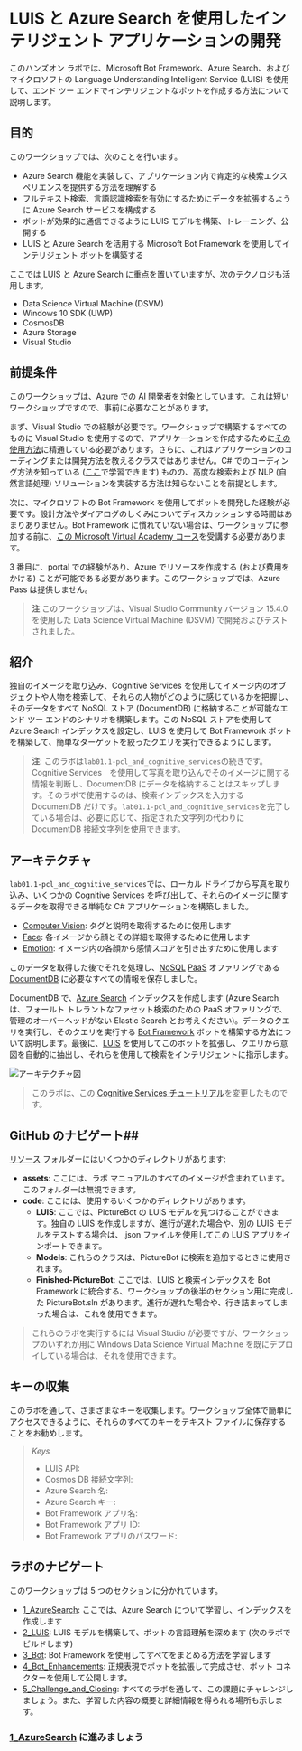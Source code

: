 ﻿# LUIS と Azure Search を使用したインテリジェント アプリケーションの開発

このハンズオン ラボでは、Microsoft Bot Framework、Azure Search、およびマイクロソフトの Language Understanding Intelligent Service (LUIS) を使用して、エンド ツー エンドでインテリジェントなボットを作成する方法について説明します。


## 目的
このワークショップでは、次のことを行います。
- Azure Search 機能を実装して、アプリケーション内で肯定的な検索エクスペリエンスを提供する方法を理解する
- フルテキスト検索、言語認識検索を有効にするためにデータを拡張するように Azure Search サービスを構成する
- ボットが効果的に通信できるように LUIS モデルを構築、トレーニング、公開する
- LUIS と Azure Search を活用する Microsoft Bot Framework を使用してインテリジェント ボットを構築する


ここでは LUIS と Azure Search に重点を置いていますが、次のテクノロジも活用します。

- Data Science Virtual Machine (DSVM)
- Windows 10 SDK (UWP)
- CosmosDB
- Azure Storage
- Visual Studio


## 前提条件

このワークショップは、Azure での AI 開発者を対象としています。これは短いワークショップですので、事前に必要なことがあります。

まず、Visual Studio での経験が必要です。ワークショップで構築するすべてのものに Visual Studio を使用するので、アプリケーションを作成するために[その使用方法](https://docs.microsoft.com/ja-jp/visualstudio/ide/visual-studio-ide)に精通している必要があります。さらに、これはアプリケーションのコーディングまたは開発方法を教えるクラスではありません。C# でのコーディング方法を知っている ([ここ](https://mva.microsoft.com/ja-jp/training-courses/c-fundamentals-for-absolute-beginners-16169?l=Lvld4EQIC_2706218949)で学習できます) ものの、高度な検索および NLP (自然言語処理) ソリューションを実装する方法は知らないことを前提とします。

次に、マイクロソフトの Bot Framework を使用してボットを開発した経験が必要です。設計方法やダイアログのしくみについてディスカッションする時間はあまりありません。Bot Framework に慣れていない場合は、ワークショップに参加する前に、[この Microsoft Virtual Academy コース](https://mva.microsoft.com/ja-jp/training-courses/creating-bots-in-the-microsoft-bot-framework-using-c-17590#!)を受講する必要があります。

3 番目に、portal での経験があり、Azure でリソースを作成する (および費用をかける) ことが可能である必要があります。このワークショップでは、Azure Pass は提供しません。

>**注** このワークショップは、Visual Studio Community バージョン 15.4.0 を使用した Data Science Virtual Machine (DSVM) で開発およびテストされました。

## 紹介

独自のイメージを取り込み、Cognitive Services を使用してイメージ内のオブジェクトや人物を検索して、それらの人物がどのように感じているかを把握し、そのデータをすべて NoSQL ストア (DocumentDB) に格納することが可能なエンド ツー エンドのシナリオを構築します。この NoSQL ストアを使用して Azure Search インデックスを設定し、LUIS を使用して Bot Framework ボットを構築して、簡単なターゲットを絞ったクエリを実行できるようにします。

> **注**: このラボは`lab01.1-pcl_and_cognitive_services`の続きです。Cognitive Services　を使用して写真を取り込んでそのイメージに関する情報を判断し、DocumentDB にデータを格納することはスキップします。そのラボで使用するのは、検索インデックスを入力する DocumentDB だけです。`lab01.1-pcl_and_cognitive_services`を完了している場合は、必要に応じて、指定された文字列の代わりに DocumentDB 接続文字列を使用できます。

## アーキテクチャ

`lab01.1-pcl_and_cognitive_services`では、ローカル ドライブから写真を取り込み、いくつかの Cognitive Services を呼び出して、それらのイメージに関するデータを取得できる単純な C# アプリケーションを構築しました。

- [Computer Vision](https://www.microsoft.com/cognitive-services/ja-jp/computer-vision-api): タグと説明を取得するために使用します
- [Face](https://www.microsoft.com/cognitive-services/ja-jp/face-api): 各イメージから顔とその詳細を取得するために使用します
- [Emotion](https://www.microsoft.com/cognitive-services/ja-jp/emotion-api): イメージ内の各顔から感情スコアを引き出すために使用します

このデータを取得した後でそれを処理し、[NoSQL](https://en.wikipedia.org/wiki/NoSQL) [PaaS](https://azure.microsoft.com/ja-jp/overview/what-is-paas/) オファリングである [DocumentDB](https://azure.microsoft.com/ja-jp/services/documentdb/) に必要なすべての情報を保存しました。

DocumentDB で、[Azure Search](https://azure.microsoft.com/ja-jp/services/search/) インデックスを作成します (Azure Search は、フォールト トレラントなファセット検索のための PaaS オファリングで、管理のオーバーヘッドがない Elastic Search とお考えください)。データのクエリを実行し、そのクエリを実行する [Bot Framework](https://dev.botframework.com/) ボットを構築する方法について説明します。最後に、[LUIS](https://www.microsoft.com/cognitive-services/ja-jp/language-understanding-intelligent-service-luis) を使用してこのボットを拡張し、クエリから意図を自動的に抽出し、それらを使用して検索をインテリジェントに指示します。

![アーキテクチャ図](./resources/assets/AI_Immersion_Arch.png)

> このラボは、この [Cognitive Services チュートリアル](https://github.com/noodlefrenzy/CognitiveServicesTutorial)を変更したものです。

## GitHub のナビゲート##

[リソース](./resources) フォルダーにはいくつかのディレクトリがあります:

- **assets**: ここには、ラボ マニュアルのすべてのイメージが含まれています。このフォルダーは無視できます。
- **code**: ここには、使用するいくつかのディレクトリがあります。
	- **LUIS**: ここでは、PictureBot の LUIS モデルを見つけることができます。独自の LUIS を作成しますが、進行が遅れた場合や、別の LUIS モデルをテストする場合は、.json ファイルを使用してこの LUIS アプリをインポートできます。
	- **Models**: これらのクラスは、PictureBot に検索を追加するときに使用されます。
	- **Finished-PictureBot**: ここでは、LUIS と検索インデックスを Bot Framework に統合する、ワークショップの後半のセクション用に完成した PictureBot.sln があります。進行が遅れた場合や、行き詰まってしまった場合は、これを使用できます。

> これらのラボを実行するには Visual Studio が必要ですが、ワークショップのいずれか用に Windows Data Science Virtual Machine を既にデプロイしている場合は、それを使用できます。

## キーの収集

このラボを通して、さまざまなキーを収集します。ワークショップ全体で簡単にアクセスできるように、それらのすべてのキーをテキスト ファイルに保存することをお勧めします。

>_Keys_
>- LUIS API:
>- Cosmos DB 接続文字列:
>- Azure Search 名:
>- Azure Search キー:
>- Bot Framework アプリ名:
>- Bot Framework アプリ ID:
>- Bot Framework アプリのパスワード:


## ラボのナビゲート

このワークショップは 5 つのセクションに分かれています。
- [1_AzureSearch](./1_AzureSearch.md): ここでは、Azure Search について学習し、インデックスを作成します
- [2_LUIS](./2_LUIS.md): LUIS モデルを構築して、ボットの言語理解を深めます (次のラボでビルドします)
- [3_Bot](./3_Bot.md): Bot Framework を使用してすべてをまとめる方法を学習します
- [4_Bot_Enhancements](./4_Bot_Enhancements.md): 正規表現でボットを拡張して完成させ、ボット コネクターを使用して公開します。
- [5_Challenge_and_Closing](./4_Challenge_and_Closing.md): すべてのラボを通して、この課題にチャレンジしましょう。また、学習した内容の概要と詳細情報を得られる場所も示します。



### [1_AzureSearch](./1_AzureSearch.md) に進みましょう



